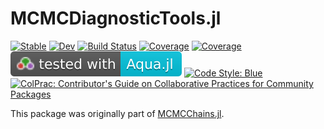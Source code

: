 # MCMCDiagnosticTools.jl

[![Stable](https://img.shields.io/badge/docs-stable-blue.svg)](https://turinglang.github.io/MCMCDiagnosticTools.jl/stable)
[![Dev](https://img.shields.io/badge/docs-dev-blue.svg)](https://turinglang.github.io/MCMCDiagnosticTools.jl/dev)
[![Build Status](https://github.com/TuringLang/MCMCDiagnosticTools.jl/workflows/CI/badge.svg?branch=main)](https://github.com/TuringLang/MCMCDiagnosticTools.jl/actions?query=workflow%3ACI+branch%3Amain)
[![Coverage](https://codecov.io/gh/TuringLang/MCMCDiagnosticTools.jl/branch/main/graph/badge.svg)](https://codecov.io/gh/TuringLang/MCMCDiagnosticTools.jl)
[![Coverage](https://coveralls.io/repos/github/TuringLang/MCMCDiagnosticTools.jl/badge.svg?branch=main)](https://coveralls.io/github/TuringLang/MCMCDiagnosticTools.jl?branch=main)
[![Aqua QA](https://raw.githubusercontent.com/JuliaTesting/Aqua.jl/master/badge.svg)](https://github.com/JuliaTesting/Aqua.jl)
[![Code Style: Blue](https://img.shields.io/badge/code%20style-blue-4495d1.svg)](https://github.com/invenia/BlueStyle)
[![ColPrac: Contributor's Guide on Collaborative Practices for Community Packages](https://img.shields.io/badge/ColPrac-Contributor's%20Guide-blueviolet)](https://github.com/SciML/ColPrac)

This package was originally part of [MCMCChains.jl](https://github.com/TuringLang/MCMCChains.jl).